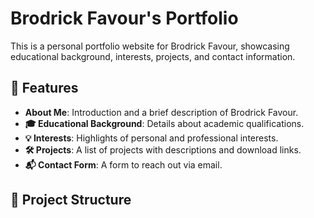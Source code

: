 # Brodrick Favour's Portfolio

This is a personal portfolio website for Brodrick Favour, showcasing educational background, interests, projects, and contact information.

## 🌟 Features

- **About Me**: Introduction and a brief description of Brodrick Favour.
- **🎓 Educational Background**: Details about academic qualifications.
- **💡 Interests**: Highlights of personal and professional interests.
- **🛠 Projects**: A list of projects with descriptions and download links.
- **📬 Contact Form**: A form to reach out via email.

## 📂 Project Structure

